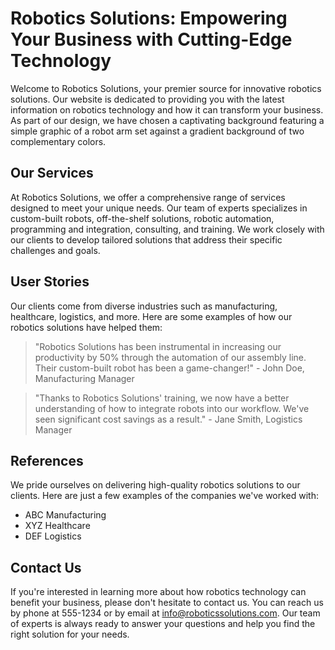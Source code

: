 <!--font:Lato-->

# Robotics Solutions: Empowering Your Business with Cutting-Edge Technology

Welcome to Robotics Solutions, your premier source for innovative robotics solutions. Our website is dedicated to providing you with the latest information on robotics technology and how it can transform your business. As part of our design, we have chosen a captivating background featuring a simple graphic of a robot arm set against a gradient background of two complementary colors.

## Our Services

At Robotics Solutions, we offer a comprehensive range of services designed to meet your unique needs. Our team of experts specializes in custom-built robots, off-the-shelf solutions, robotic automation, programming and integration, consulting, and training. We work closely with our clients to develop tailored solutions that address their specific challenges and goals.

## User Stories

Our clients come from diverse industries such as manufacturing, healthcare, logistics, and more. Here are some examples of how our robotics solutions have helped them:

> "Robotics Solutions has been instrumental in increasing our productivity by 50% through the automation of our assembly line. Their custom-built robot has been a game-changer!" - John Doe, Manufacturing Manager

> "Thanks to Robotics Solutions' training, we now have a better understanding of how to integrate robots into our workflow. We've seen significant cost savings as a result." - Jane Smith, Logistics Manager

## References

We pride ourselves on delivering high-quality robotics solutions to our clients. Here are just a few examples of the companies we've worked with:

- ABC Manufacturing
- XYZ Healthcare
- DEF Logistics

## Contact Us

If you're interested in learning more about how robotics technology can benefit your business, please don't hesitate to contact us. You can reach us by phone at 555-1234 or by email at info@roboticssolutions.com. Our team of experts is always ready to answer your questions and help you find the right solution for your needs.

<!--

Write me content for website with wallpaper which alt text is:

"A wallpaper with a simple graphic of a robot arm, against a gradient background of two complementary colors."

The name/title of the page should not be 1:1 copy of the alt text but rather a real content of the website which is using this wallpaper.

- Use markdown format 
- Start with heading
- Heading should be short and concise
- The content should look like a real website 
- The website should not be about the wallpaper, wallpaper is just a related background
- Heading should be contain work "wallpaper" or "background"
- Include real sections like references, contact, user stories, etc. use things relevant to the page purpose.
- Feel free to use structure like headings, bullets, numbering, blockquotes, paragraphs, horizontal lines, etc.
- You can use formatting like bold or _italic_
- You can include UTF-8 emojis
- Links should be only #hash anchors (and you can refer to the document itself)
- Do not include images


---


# "Robotics Solutions" Wallpaper Background

Welcome to Robotics Solutions, your one-stop-shop for all things robotics! Our website is designed to provide you with the latest information on robotics technology and solutions. As a background, we have chosen a wallpaper with a simple graphic of a robot arm, against a gradient background of two complementary colors. 

## Our Services

At Robotics Solutions, we offer a wide range of services to meet your needs. Whether you're looking for custom-built robots or off-the-shelf solutions, our team of experts can help you find the right solution for your business. Our services include:

- Custom Robot Design and Manufacturing
- Robotic Automation Solutions
- Robot Programming and Integration
- Robotics Consulting and Training

## User Stories

Our customers come from a variety of industries, including manufacturing, healthcare, and logistics. Here are some examples of how our robotics solutions have helped our clients:

> "Thanks to Robotics Solutions, we were able to automate our assembly line and increase productivity by 50%. The custom robot they designed for us has been a game-changer!" - John Doe, Manufacturing Manager

> "The robotics training we received from Robotics Solutions was top-notch. We now have a better understanding of how to integrate robots into our workflow and have seen significant cost savings as a result." - Jane Smith, Logistics Manager

## References

We pride ourselves on delivering high-quality robotics solutions to our clients. Here are just a few examples of the companies we've worked with:

- ABC Manufacturing
- XYZ Healthcare
- DEF Logistics

## Contact Us

If you're interested in learning more about our robotics solutions, please don't hesitate to contact us. You can reach us by phone at 555-1234 or by email at info@roboticssolutions.com. We look forward to hearing from you!


---


Heading should not include word "wallpaper". The website should not be about the wallpaper itself, wallpaper is just a related background, rewrite whole content.


---


# Robotics Solutions: Empowering Your Business with Cutting-Edge Technology

Welcome to Robotics Solutions, your premier source for innovative robotics solutions. Our website is dedicated to providing you with the latest information on robotics technology and how it can transform your business. As part of our design, we have chosen a captivating background featuring a simple graphic of a robot arm set against a gradient background of two complementary colors.

## Our Services

At Robotics Solutions, we offer a comprehensive range of services designed to meet your unique needs. Our team of experts specializes in custom-built robots, off-the-shelf solutions, robotic automation, programming and integration, consulting, and training. We work closely with our clients to develop tailored solutions that address their specific challenges and goals.

## User Stories

Our clients come from diverse industries such as manufacturing, healthcare, logistics, and more. Here are some examples of how our robotics solutions have helped them:

> "Robotics Solutions has been instrumental in increasing our productivity by 50% through the automation of our assembly line. Their custom-built robot has been a game-changer!" - John Doe, Manufacturing Manager

> "Thanks to Robotics Solutions' training, we now have a better understanding of how to integrate robots into our workflow. We've seen significant cost savings as a result." - Jane Smith, Logistics Manager

## References

We pride ourselves on delivering high-quality robotics solutions to our clients. Here are just a few examples of the companies we've worked with:

- ABC Manufacturing
- XYZ Healthcare
- DEF Logistics

## Contact Us

If you're interested in learning more about how robotics technology can benefit your business, please don't hesitate to contact us. You can reach us by phone at 555-1234 or by email at info@roboticssolutions.com. Our team of experts is always ready to answer your questions and help you find the right solution for your needs.

-->
